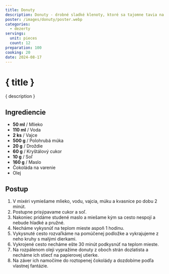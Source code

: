 ```yaml
---
title: Donuty
description: Donuty - drobné sladké klenoty, ktoré sa tajomne tavia na jazyku.
poster: /images/donuty/poster.webp
categories:
  - dezerty
servings:
  unit: pieces
  count: 12
preparation: 100
cooking: 20
date: 2024-08-17
---
```


# { title }

{ description }

## Ingrediencie

- **50 ml** / Mlieko
- **110 ml** / Voda
- **2 ks** / Vajce
- **500 g** / Polohrubá múka
- **20 g** / Droždie
- **60 g** / Kryštálový cukor
- **10 g** / Soľ
- **160 g** / Maslo
- Čokoláda na varenie
- Olej

## Postup

1. V mixéri vymiešame mlieko, vodu, vajcia, múku a kvasnice po dobu 2 minút.
2. Postupne prisýpavame cukor a soľ.
3. Nakoniec pridáme studené maslo a miešame kým sa cesto nespojí a nebude hladké a pružné.
4. Necháme vykysnúť na teplom mieste aspoň 1 hodinu.
5. Vykysnuté cesto rozvaľkáme na pomúčenej podložke a vykrajujeme z neho kruhy s malými dierkami.
6. Vykrojené cesto necháme ešte 30 minút podkysnúť na teplom mieste.
7. Na rozpálenom oleji vypražíme donuty z oboch strán dozlatista a necháme ich stiecť na papierovej utierke.
8. Na záver ich namočíme do roztopenej čokolády a dozdobíme podľa vlastnej fantázie.
